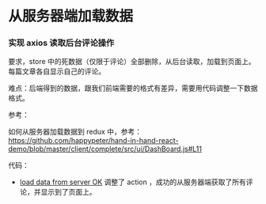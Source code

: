 # 从服务器端加载数据


### 实现 axios 读取后台评论操作

要求，store 中的死数据（仅限于评论）全部删除，从后台读取，加载到页面上。每篇文章各自显示自己的评论。

难点：后端得到的数据，跟我们前端需要的格式有差异，需要用代码调整一下数据格式。

参考：

如何从服务器加载数据到 redux 中，参考：https://github.com/happypeter/hand-in-hand-react-demo/blob/master/client/complete/src/ui/DashBoard.js#L11

代码：

- [load data from server OK](https://github.com/happypeter/redux-hello/commit/3305ae8cf37dc8c46c535091e2264e1a8eedb13b) 调整了 action ，成功的从服务器端获取了所有评论，并显示到了页面上。

